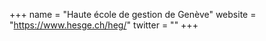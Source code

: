 +++
name = "Haute école de gestion de Genève"
website = "https://www.hesge.ch/heg/"
twitter = ""
+++